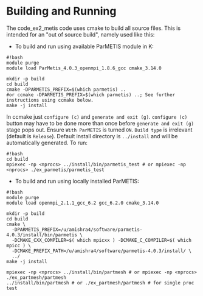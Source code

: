 # Building and Running #

The code_ex2_metis code uses cmake to build all source files. This is intended for an "out of source build", namely used like this:

* To build and run using available ParMETIS module in K:
```
#!bash
module purge
module load ParMetis_4.0.3_openmpi_1.8.6_gcc cmake_3.14.0

mkdir -p build
cd build
cmake -DPARMETIS_PREFIX=$(which parmetis) ..
#or ccmake -DPARMETIS_PREFIX=$(which parmetis) ..; See further instructions using ccmake below.
make -j install
```
In ccmake just `configure (c)` and `generate and exit (g)`. `configure (c)` button may have to be done more than once before `generate and exit (g)` stage pops out. Ensure `With ParMETIS` is turned `ON`. `Build type` is irrelevant (default is `Release`). Default install directory is `../install` and will be automatically generated. To run:

```
#!bash
cd build
mpiexec -np <nprocs> ../install/bin/parmetis_test # or mpiexec -np <nprocs> ./ex_parmetis/parmetis_test
```

* To build and run using locally installed ParMETIS:

```
#!bash
module purge
module load openmpi_2.1.1_gcc_6.2 gcc_6.2.0 cmake_3.14.0

mkdir -p build
cd build
cmake \
  -DPARMETIS_PREFIX=/u/amishra4/software/parmetis-4.0.3/install/bin/parmetis \
  -DCMAKE_CXX_COMPILER=$( which mpicxx ) -DCMAKE_C_COMPILER=$( which mpicc ) \
  -DCMAKE_PREFIX_PATH=/u/amishra4/software/parmetis-4.0.3/install/ \
  ../
make -j install

mpiexec -np <nprocs> ../install/bin/partmesh # or mpiexec -np <nprocs> ./ex_partmesh/partmesh
../install/bin/partmesh # or ./ex_partmesh/partmesh # for single proc test
```

